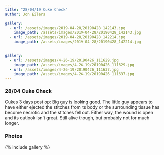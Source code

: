 ```yaml
---
title: "28/04/19 Cuke Check"
author: Jon Eilers

gallery:
  - url: /assets/images/2019-04-28/20190428_142143.jpg 
    image_path: /assets/images/2019-04-28/20190428_142143.jpg  
  - url: /assets/images/2019-04-28/20190428_142214.jpg
    image_path: /assets/images/2019-04-28/20190428_142214.jpg
    

gallery:
  - url: /assets/images/4-26-19/20190426_111629.jpg
    image_path: /assets/images/4-26-19/20190426_111629.jpg
  - url: /assets/images/4-26-19/20190426_111637.jpg
    image_path: /assets/images/4-26-19/20190426_111637.jpg
---
```


### 28/04 Cuke Check
Cukes 3 days post op: Big guy is looking good. The little guy appears to have either ejected the stitches from its body or the surrounding tissue has become necrotic and the stitches fell out. Either way, the wound is open and its outlook isn't great. Still alive though, but probably not for much longer. 

### Photos
{% include gallery %}
